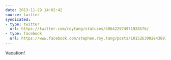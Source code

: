 ```yaml
---
date: 2013-11-29 14:02:42
source: twitter
syndicated:
- type: twitter
  url: https://twitter.com/roytang/statuses/406422974971928576/
- type: facebook
  url: https://www.facebook.com/stephen.roy.tang/posts/10152630928438912
---
```


Vacation!